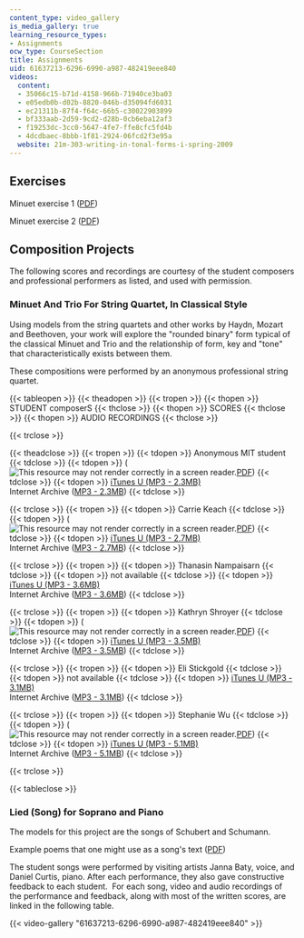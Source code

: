 ```yaml
---
content_type: video_gallery
is_media_gallery: true
learning_resource_types:
- Assignments
ocw_type: CourseSection
title: Assignments
uid: 61637213-6296-6990-a987-482419eee840
videos:
  content:
  - 35066c15-b71d-4158-966b-71940ce3ba03
  - e05edb0b-d02b-8820-046b-d35094fd6031
  - ec21311b-87f4-f64c-66b5-c30022903899
  - bf333aab-2d59-9cd2-d28b-0cb6eba12af3
  - f19253dc-3cc0-5647-4fe7-ffe8cfc5fd4b
  - 4dcdbaec-8bbb-1f81-2924-06fcd2f3e95a
  website: 21m-303-writing-in-tonal-forms-i-spring-2009
---
```


Exercises
---------

Minuet exercise 1 ([PDF](/courses/music-and-theater-arts/21m-303-writing-in-tonal-forms-i-spring-2009/assignments/MIT21M_303s09_assn01_ex01.pdf))

Minuet exercise 2 ([PDF](/courses/music-and-theater-arts/21m-303-writing-in-tonal-forms-i-spring-2009/assignments/MIT21M_303s09_assn02_ex02.pdf))

Composition Projects
--------------------

The following scores and recordings are courtesy of the student composers and professional performers as listed, and used with permission.

### Minuet And Trio For String Quartet, In Classical Style

Using models from the string quartets and other works by Haydn, Mozart and Beethoven, your work will explore the "rounded binary" form typical of the classical Minuet and Trio and the relationship of form, key and "tone" that characteristically exists between them.

These compositions were performed by an anonymous professional string quartet.

{{< tableopen >}}
{{< theadopen >}}
{{< tropen >}}
{{< thopen >}}
STUDENT composerS
{{< thclose >}}
{{< thopen >}}
SCORES
{{< thclose >}}
{{< thopen >}}
AUDIO RECORDINGS
{{< thclose >}}

{{< trclose >}}

{{< theadclose >}}
{{< tropen >}}
{{< tdopen >}}
Anonymous MIT student
{{< tdclose >}}
{{< tdopen >}}
(![This resource may not render correctly in a screen reader.](/images/inacessible.gif)[PDF](/courses/music-and-theater-arts/21m-303-writing-in-tonal-forms-i-spring-2009/assignments/MIT21M_303s09_assn01_comp01_anon.pdf))
{{< tdclose >}}
{{< tdopen >}}
[iTunes U (MP3 - 2.3MB)](https://itunes.apple.com/us/itunes-u/id354869194)  
Internet Archive ([MP3 - 2.3MB](http://www.archive.org/download/MIT21M.303S09/assn_sq_anon.mp3))
{{< tdclose >}}

{{< trclose >}}
{{< tropen >}}
{{< tdopen >}}
Carrie Keach
{{< tdclose >}}
{{< tdopen >}}
(![This resource may not render correctly in a screen reader.](/images/inacessible.gif)[PDF](/courses/music-and-theater-arts/21m-303-writing-in-tonal-forms-i-spring-2009/assignments/MIT21M_303s09_assn02_comp01_keach.pdf))
{{< tdclose >}}
{{< tdopen >}}
[iTunes U (MP3 - 2.7MB)](https://itunes.apple.com/us/itunes-u/id354869194)  
Internet Archive ([MP3 - 2.7MB](http://www.archive.org/download/MIT21M.303S09/assn_sq_keach.mp3))
{{< tdclose >}}

{{< trclose >}}
{{< tropen >}}
{{< tdopen >}}
Thanasin Nampaisarn
{{< tdclose >}}
{{< tdopen >}}
not available
{{< tdclose >}}
{{< tdopen >}}
[iTunes U (MP3 - 3.6MB)](https://itunes.apple.com/us/itunes-u/id354869194)  
Internet Archive ([MP3 - 3.6MB](http://www.archive.org/download/MIT21M.303S09/assn_sq_nampaisarn.mp3))
{{< tdclose >}}

{{< trclose >}}
{{< tropen >}}
{{< tdopen >}}
Kathryn Shroyer
{{< tdclose >}}
{{< tdopen >}}
(![This resource may not render correctly in a screen reader.](/images/inacessible.gif)[PDF](/courses/music-and-theater-arts/21m-303-writing-in-tonal-forms-i-spring-2009/assignments/MIT21M_303s09_assn03_comp01_shroyer.pdf))
{{< tdclose >}}
{{< tdopen >}}
[iTunes U (MP3 - 3.5MB)](https://itunes.apple.com/us/itunes-u/id354869194)  
Internet Archive ([MP3 - 3.5MB](http://www.archive.org/download/MIT21M.303S09/assn_sq_shroyer.mp3))
{{< tdclose >}}

{{< trclose >}}
{{< tropen >}}
{{< tdopen >}}
Eli Stickgold
{{< tdclose >}}
{{< tdopen >}}
not available
{{< tdclose >}}
{{< tdopen >}}
[iTunes U (MP3 - 3.1MB)](https://itunes.apple.com/us/itunes-u/id354869194)  
Internet Archive ([MP3 - 3.1MB](http://www.archive.org/download/MIT21M.303S09/assn_sq_stickgold.mp3))
{{< tdclose >}}

{{< trclose >}}
{{< tropen >}}
{{< tdopen >}}
Stephanie Wu
{{< tdclose >}}
{{< tdopen >}}
(![This resource may not render correctly in a screen reader.](/images/inacessible.gif)[PDF](/courses/music-and-theater-arts/21m-303-writing-in-tonal-forms-i-spring-2009/assignments/MIT21M_303s09_assn04_comp01_wu.pdf))
{{< tdclose >}}
{{< tdopen >}}
[iTunes U (MP3 - 5.1MB)](https://itunes.apple.com/us/itunes-u/id354869194)  
Internet Archive ([MP3 - 5.1MB](http://www.archive.org/download/MIT21M.303S09/assn_sq_wu.mp3))
{{< tdclose >}}

{{< trclose >}}

{{< tableclose >}}

### Lied (Song) for Soprano and Piano

The models for this project are the songs of Schubert and Schumann.

Example poems that one might use as a song's text ([PDF](/courses/music-and-theater-arts/21m-303-writing-in-tonal-forms-i-spring-2009/assignments/MIT21M_303s09_assn05_poems.pdf))

The student songs were performed by visiting artists Janna Baty, voice, and Daniel Curtis, piano. After each performance, they also gave constructive feedback to each student.  For each song, video and audio recordings of the performance and feedback, along with most of the written scores, are linked in the following table.

{{< video-gallery "61637213-6296-6990-a987-482419eee840" >}}

